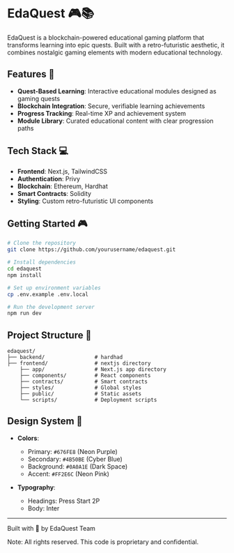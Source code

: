 # EdaQuest 🎮📚

<!-- <div align="center"> -->
<!--   <img src="./frontend/public/diamond.png" alt="EdaQuest Logo" width="100" height="100"/> -->
<!--   > Where Education Meets Adventure in the Digital Realm -->
<!-- </div> -->

EdaQuest is a blockchain-powered educational gaming platform that transforms learning into epic quests. Built with a retro-futuristic aesthetic, it combines nostalgic gaming elements with modern educational technology.

## Features 🚀

- **Quest-Based Learning**: Interactive educational modules designed as gaming quests
- **Blockchain Integration**: Secure, verifiable learning achievements
- **Progress Tracking**: Real-time XP and achievement system
- **Module Library**: Curated educational content with clear progression paths

## Tech Stack 💻

- **Frontend**: Next.js, TailwindCSS
- **Authentication**: Privy
- **Blockchain**: Ethereum, Hardhat
- **Smart Contracts**: Solidity
- **Styling**: Custom retro-futuristic UI components

## Getting Started 🎮

```bash
# Clone the repository
git clone https://github.com/yourusername/edaquest.git

# Install dependencies
cd edaquest
npm install

# Set up environment variables
cp .env.example .env.local

# Run the development server
npm run dev
```

<!-- ## Environment Variables 🔑 -->
<!---->
<!-- ```env -->
<!-- NEXT_PUBLIC_PRIVY_APP_ID=your_privy_app_id -->
<!-- NEXT_PUBLIC_CONTRACT_ADDRESS=your_contract_address -->

## Project Structure 📁

```
edaquest/
├── backend/                # hardhad
├── frontend/               # nextjs directory
    ├── app/                # Next.js app directory
    ├── components/         # React components
    ├── contracts/          # Smart contracts
    ├── styles/             # Global styles
    ├── public/             # Static assets
    └── scripts/            # Deployment scripts

```

## Design System 🎨

- **Colors**:

  - Primary: `#676FE8` (Neon Purple)
  - Secondary: `#4B50BE` (Cyber Blue)
  - Background: `#0A0A1E` (Dark Space)
  - Accent: `#FF2E6C` (Neon Pink)

- **Typography**:
  - Headings: Press Start 2P
  - Body: Inter

---

Built with 💜 by EdaQuest Team

Note: All rights reserved. This code is proprietary and confidential.
